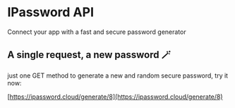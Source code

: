 # IPassword API
Connect your app with a fast and secure password generator

## A single request, a new password 🪄
just one GET method to generate a new and random secure password, try it now:

[https://ipassword.cloud/generate/8](https://ipassword.cloud/generate/8)
